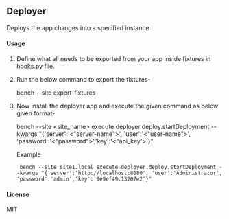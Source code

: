 ## Deployer

Deploys the app changes into a specified instance


#### Usage
1. Define what all needs to be exported from your app inside fixtures in hooks.py file.
2. Run the below command to export the fixtures-
   
   bench --site <site-name> export-fixtures

3. Now install the deployer app and execute the given command as below given format-

    bench --site <site_name> execute deployer.deploy.startDeployment --kwargs "{'server':'<"server-name">', 'user':'<"user-name">', 'password':'<"password">','key':'<"api_key'>'}"

    Example
    
        bench --site site1.local execute deployer.deploy.startDeployment --kwargs "{'server':'http://localhost:8080', 'user':'Administrator', 'password':'admin','key':'9e9ef49c13207e2'}"


#### License

MIT
